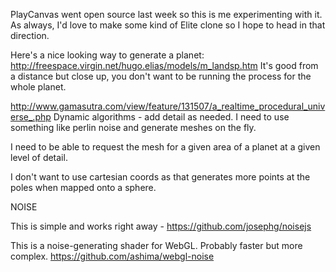 PlayCanvas went open source last week so this is me experimenting with it. As always, I'd love to make some kind of Elite clone so I hope to head in that direction.



Here's a nice looking way to generate a planet:
http://freespace.virgin.net/hugo.elias/models/m_landsp.htm
It's good from a distance but close up, you don't want to be running the
process for the whole planet.

http://www.gamasutra.com/view/feature/131507/a_realtime_procedural_universe_.php
Dynamic algorithms - add detail as needed.
I need to use something like perlin noise and generate meshes on the fly.

I need to be able to request the mesh for a given area of a planet at a given
level of detail.

I don't want to use cartesian coords as that generates more points at the poles when mapped onto a sphere.




NOISE

This is simple and works right away -
https://github.com/josephg/noisejs

This is a noise-generating shader for WebGL. Probably faster but more complex.
https://github.com/ashima/webgl-noise